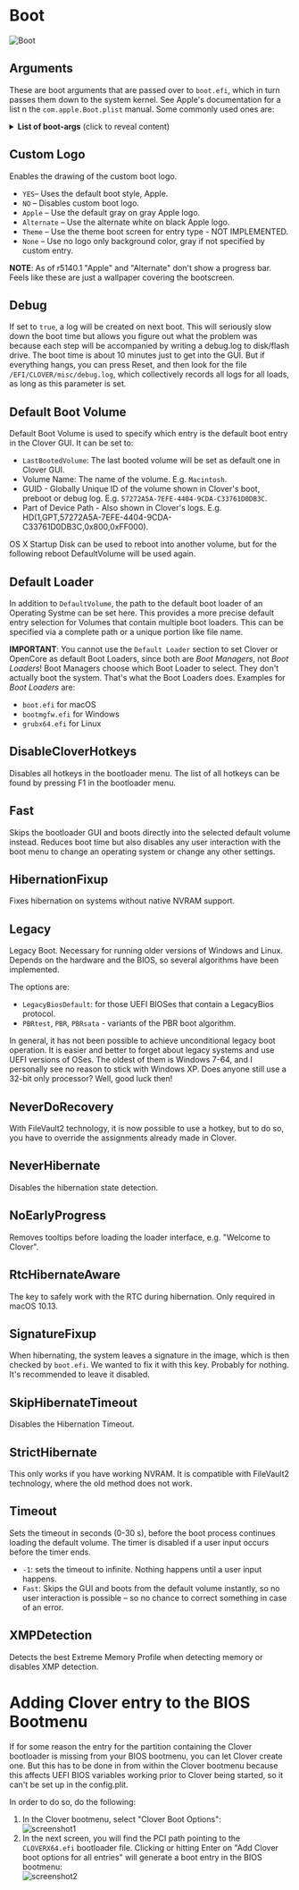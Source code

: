 # Boot
![Boot](https://user-images.githubusercontent.com/76865553/136703418-a28fed86-1f46-4519-80ad-671e96b89141.jpeg)

## Arguments
These are boot arguments that are passed over to `boot.efi`, which in turn passes them down to the system kernel. See Apple's documentation for a list n the `com.apple.Boot.plist` manual. Some commonly used ones are:

<details><summary><strong>List of boot-args</strong> (click to reveal content)</summary>

### Debugging
|Boot-arg|Description|
|:------:|-----------|
**`-v`**| Verbose Mode. Replaces the progress bar with a terminal output with a bootlog which helps to resolve issues. Combine with `debug=0x100` and `keepsyms=1`
**`-f`**| Force-rebuild kext cache on boot.
**`-s`**| Single User Mode. This will boot macOS in a terminal-based mode, which can be used to repair your system. If you're concerned with security, set quirk `DisableSingleUser` to true since Single User Mode can be used to bypass the Admin account password.
**`-x`**|Safe Mode. Boots macOS with a minimal set of system extensions and features. It can also check your startup disk to find and fix errors like running First Aid in Disk Utility. Can be triggered from OC bootmenu by holding a key combination if `PollAppleHotkeys` is enabled.
**`debug=0x100`**|Disables the watchdog. Prevents the machine from restarting on a kernel panic. That way you can hopefully glean some useful info and follow the breadcrumbs to get past the issues.
**`keepsyms=1`**|Companion flag to `debug=0x100` that tells the OS to also print symbols on a kernel panic. Can provide some helpful insight as to what's causing the panic.
**`dart=0`**|Disables VT-x/VT-d. Nowadays, `DisableIOMapper` Quirk is used instead.
**`cpus=1`**|Limits the number of CPU cores to 1. Helpful in cases where macOS won't boot or install otherwise.
**`npci=0x2000`**/**`npci=0x3000`**|Disables PCI debugging related to `kIOPCIConfiguratorPFM64`. Alternatively, use `npci=0x3000` which also disables debugging of `gIOPCITunnelledKey`. Required when stuck at `PCI Start Configuration` as there are IRQ conflicts related to your PCI lanes. **Not needed if `Above4GDecoding` can be enabled in BIOS**
**`-no_compat_check`**|Disables macOS compatibility check. For example, macOS 11.0 Big Sur no longer supports iMac models introduced before 2014. Enabling this allows installing and booting macOS on otherwise unsupported SMBIOS. Downside: you can't install system updates if this is enabled.

### GPU-specific boot arguments

For more iGPU and dGPU-related boot args see the Whatevergreen topic.

|Boot-arg|Description|
|:------:|-----------|
**`agdpmod=pikera`**|Disables Board-ID checks on AMD Navi GPUs (RX 5000 & 6000 series). Without this you'll get a black screen. Don't use on Polaris and Vega GPUs.
**`-igfxvesa`**|Disables Intel graphics acceleration in favor of software rendering. Useful if the integrated graphics are incompatible with macOS.
**`-wegnoegpu`**|Disables all GPUs but the integrated graphics on Intel CPU. Use if GPU is incompatible with macOS. Doesn't work all the time.
**`nvda_drv=1`**|Enables Web Drivers for NVIDIA Graphics Cards up to macOS 10.11. From macOS 10.12 onward, use the `NvidiaWeb` feature in the System Parameters section instead which is written to NVRAM.
**`nv_disable=1`**|Disables hardware acceleration of NVIDIA GPUs (***don't*** combine this with `nvda_drv=1`). Use this if your screen turns off when installing macOS. It enables VESA mode so you get a picture. After you installed Nvidia Web Drivers (supported up to High Sierra only), you can disable this boot-arg again.

### Network-specific boot arguments
|Boot-arg|Description|
|:------:|-----------|
**`dk.e1000=0`**|Prohibits `com.apple.DriverKit-AppleEthernetE1000` (Apple's DEXT driver) from attaching to the Intel I225-V Ethernet controller used on higher end Comet Lake boards, causing Apple's I225 kext driver to load instead. This boot argument is optional on most boards as they are compatible with the DEXT driver. However, it may be required on Gigabyte and several other boards, which can only use the kext driver, as the DEXT driver causes hangs. You don't need this if your board didn't ship with the I225-V NIC.

### Other useful boot arguments
|Boot-arg|Description|
|:------:|-----------|
**`alcid=1`**|For selecting a layout-id for AppleALC, whereas the numerical value specifies the layout-id. See [supported codecs](https://github.com/acidanthera/applealc/wiki/supported-codecs) to figure out which layout to use for your specific system.
**`amfi_get_out_of_my_way=1`**|Combined with disabled SIP, this disables Apple Mobile File Integrity. AMFI is a macOS kernel module enforcing code-signing validation and library validation which strengthens security. Even after disabling these services, AMFI is still check the signatures of every app that is run and will cause non-Apple apps to crash when they touch extra-sensitive areas of the system. There's also a [kext](https://github.com/osy/AMFIExemption) which does this on a per-app-basis.

### Provided by Lilu.kext
Assorted Lilu boot-args. Remember that Lilu is a patch engine providing functionality for almost(?) any other kext in the hackintosh universe, so you got to be aware of that if you use any of these commands!

|Boot-arg|Description|
|:-------:|-----------|
`-liluoff`| Disables Lilu.
`-lilubeta`| Enables Lilu on unsupported macOS versions (macOS 12 and below are supported by default).
`-lilubetaall`| Enables Lilu and *all* loaded plugins on unsupported macOS (use _very_ carefully).
`-liluforce`| Enables Lilu regardless of the mode, OS, installer, or recovery.
`liludelay=1000` | Adds a 1 second (1000 ms) delay after each print for troubleshooting.
`lilucpu=N` |to let Lilu and plugins assume Nth CPUInfo::CpuGeneration.

### Provided by Whatevergreen.kext
Listed below you'll find a small but useful assortment of Whatevergreen's boot args for everything graphics-related. Check the [complete list](https://github.com/acidanthera/WhateverGreen/blob/master/README.md#boot-arguments) to find many, many more.

|Boot-arg|Description|
|:------:|-----------|
`-wegoff`| Disables WhateverGreen.
`-wegbeta`| Enables WhateverGreen on unsupported OS versions.
`-wegswitchgpu`|Disables the iGPU if a discrete GPU is detected (or use `switch-to-external-gpu` property to iGPU)
`-wegnoegpu`|Disables all discrete GPUs (or add `disable-gpu` property to each GFX0).
`-wegnoigpu`|Disables internal GPU (or add `disable-gpu` property to iGPU)
`agdpmod=pikera` | Replaces `board-id` with `board-ix`. Disables Board-ID checks on AMD Navi GPUs (RX 5000 & 6000 series). Without this, you’ll get a black screen. Don’t use on Polaris or Vega Cards.
`agdpmod=vit9696`|Disables check for `board-id` (or add `agdpmod` property to external GPU).
`applbkl=0`| Boot argument (and `applbkl` property) to disable `AppleBacklight.kext` patches for iGPU. In case of custom AppleBacklight profile, read [this](https://github.com/acidanthera/WhateverGreen/blob/master/Manual/FAQ.OldPlugins.en.md)
`gfxrst=1`|Prefers drawing the Apple logo at the 2nd boot stage instead of framebuffer copying. Makes the transition between the progress bar and the desktop/login screen smoother if an external monitor is attached.
`ngfxgl=1`|Disables Metal support on NVIDIA cards (or use `disable-metal` property)
`igfxgl=1`|boot argument (and `disable-metal` property) to disable Metal support on Intel.
`igfxmetal=1`|boot argument (and `enable-metal` property) to force enable Metal support on Intel for offline rendering.
`-igfxvesa`|Disable Intel Graphics acceleration in favor of software rendering (aka VESA mode). Useful when installing never macOS lacking graphics drivers for legacy hardware.
`-igfxnohdmi` | boot argument (and `disable-hdmi-patches` property) to disable DP to HDMI conversion patches for digital sound.
`-cdfon` | Boot-arg (and `enable-hdmi20` property) to enable HDMI 2.0 patches.
`-igfxhdmidivs` | boot argument (and `enable-hdmi-dividers-fix` property) to fix the infinite loop on establishing Intel HDMI connections with a higher pixel clock rate on SKL, KBL and CFL platforms.
`-igfxlspcon` |boot argument (and `enable-lspcon-support` property) to enable the driver support for onboard LSPCON chips. [Read the manual](https://github.com/acidanthera/WhateverGreen/blob/master/Manual/FAQ.IntelHD.en.md#lspcon-driver-support-to-enable-displayport-to-hdmi-20-output-on-igpu)
`igfxonln=1` | boot argument (and `force-online` device property) to force online status on all displays.
`-igfxdvmt` | boot argument (and `enable-dvmt-calc-fix` property) to fix the kernel panic caused by an incorrectly calculated amount of DVMT pre-allocated memory on Intel ICL platforms.
`-igfxblr` | boot argument (and `enable-backlight-registers-fix` property) to fix backlight registers on KBL, CFL and ICL platforms.
`-igfxbls`| boot argument (and `enable-backlight-smoother` property) to make brightness transitions smoother on IVB+ platforms. [Read the manual](https://github.com/acidanthera/WhateverGreen/blob/master/Manual/FAQ.IntelHD.en.md#customize-the-behavior-of-the-backlight-smoother-to-improve-your-experience)
`applbkl=3` | boot argument (and `applbkl` property) to enable PWM backlight control of AMD Radeon RX 5000 series graphic cards [read here.](https://github.com/acidanthera/WhateverGreen/blob/master/Manual/FAQ.Radeon.en.md)

### Provided by AppleALC
Boot-args for your favorite audio-enabler kext. All the Lilu boot arguments affect AppleALC as well.

|Boot-arg|Description|
|:------:|-----------|
`alcid=layout`| To select a layout-id, for example alcid=1
`-alcoff` | Disables AppleALC (Bootmode `-x` and `-s` will also disable it)
`-alcbeta` | Enables AppleALC on unsupported systems (usually unreleased or old ones)
`alcverbs=1`| Enables alc-verb support (also alc-verbs device property)

If you right-click anywhere in this list you will find many more boot-args not covered here:

<details><summary><strong>Screenshot</strong></summary>

![Bildschirmfoto](https://user-images.githubusercontent.com/76865553/135818786-923330d4-564a-41c6-acbf-ae16b4ac0d55.png)
</details>
</details>

## Custom Logo
Enables the drawing of the custom boot logo.

- `YES`– Uses the default boot style, Apple.
- `NO` – Disables custom boot logo.
- `Apple` – Use the default gray on gray Apple logo.
- `Alternate` – Use the alternate white on black Apple logo.
- `Theme` – Use the theme boot screen for entry type - NOT IMPLEMENTED.
- `None` – Use no logo only background color, gray if not specified by custom entry.

**NOTE**: As of r5140.1 "Apple" and "Alternate" don't show a progress bar. Feels like these are just a wallpaper covering the bootscreen.

## Debug
If set to `true`, a log will be created on next boot. This will seriously slow down the boot time but allows you figure out what the problem was because each step will be accompanied by writing a debug.log to disk/flash drive. The boot time is about 10 minutes just to get into the GUI. But if everything hangs, you can press Reset, and then look for the file `/EFI/CLOVER/misc/debug.log`, which collectively records all logs for all loads, as long as this parameter is set.

## Default Boot Volume
Default Boot Volume is used to specify which entry is the default boot entry in the Clover GUI. It can be set to:

- `LastBootedVolume`: The last booted volume will be set as default one in Clover GUI.
- Volume Name: The name of the volume. E.g. `Macintosh`.
- GUID - Globally Unique ID of the volume shown in Clover's boot, preboot or debug log. E.g. `57272A5A-7EFE-4404-9CDA-C33761D0DB3C`.
- Part of Device Path - Also shown in Clover's logs. E.g. HD(1,GPT,57272A5A-7EFE-4404-9CDA-C33761D0DB3C,0x800,0xFF000).

OS X Startup Disk can be used to reboot into another volume, but for the following reboot DefaultVolume will be used again.

## Default Loader
In addition to `DefaultVolume`, the path to the default boot loader of an Operating Systme can be set here. This provides a more precise default entry selection for Volumes that contain multiple boot loaders. This can be specified via a complete path or a unique portion like file name. 

**IMPORTANT**: You cannot use the `Default Loader` section to set Clover or OpenCore as default Boot Loaders, since both are *Boot Managers*, not *Boot Loaders*! Boot Managers choose which Boot Loader to select. They don't actually boot the system. That's what the Boot Loaders does. Examples for *Boot Loaders* are:

- `boot.efi` for macOS
- `bootmgfw.efi` for Windows
- `grubx64.efi` for Linux

## DisableCloverHotkeys
Disables all hotkeys in the bootloader menu. The list of all hotkeys can be found by pressing F1 in the bootloader menu.

## Fast
Skips the bootloader GUI and boots directly into the selected default volume instead. Reduces boot time but also disables any user interaction with the boot menu to change an operating system or change any other settings.

## HibernationFixup
Fixes hibernation on systems without native NVRAM support.

## Legacy
Legacy Boot. Necessary for running older versions of Windows and Linux. Depends on the hardware and the BIOS, so several algorithms have been implemented. 

The options are:

- `LegacyBiosDefault`: for those UEFI BIOSes that contain a LegacyBios protocol.
- `PBRtest`, `PBR`, `PBRsata` - variants of the PBR boot algorithm.

In general, it has not been possible to achieve unconditional legacy boot operation. It is easier and better to forget about legacy systems and use UEFI versions of OSes. The oldest of them is Windows 7-64, and I personally see no reason to stick with Windows XP. Does anyone still use a 32-bit only processor? Well, good luck then!

## NeverDoRecovery
With FileVault2 technology, it is now possible to use a hotkey, but to do so, you have to override the assignments already made in Clover.

## NeverHibernate
Disables the hibernation state detection.

## NoEarlyProgress
Removes tooltips before loading the loader interface, e.g. "Welcome to Clover".

## RtcHibernateAware
The key to safely work with the RTC during hibernation. Only required in macOS 10.13.

## SignatureFixup
 When hibernating, the system leaves a signature in the image, which is then checked by `boot.efi`. We wanted to fix it with this key. Probably for nothing. It's recommended to leave it disabled.
 
## SkipHibernateTimeout
Disables the Hibernation Timeout.

## StrictHibernate
This only works if you have working NVRAM. It is compatible with FileVault2 technology, where the old method does not work.

## Timeout
Sets the timeout in seconds (0-30 s), before the boot process continues loading the default volume. The timer is disabled if a user input occurs before the timer ends.

- `-1`: sets the timeout to infinite. Nothing happens until a user input happens.
- `Fast`: Skips the GUI and boots from the default volume instantly, so no user interaction is possible – so no chance to correct something in case of an error.

## XMPDetection
Detects the best Extreme Memory Profile when detecting memory or disables XMP detection.

# Adding Clover entry to the BIOS Bootmenu
If for some reason the entry for the partition containing the Clover bootloader is missing from your BIOS bootmenu, you can let Clover create one. But this has to be done in from within the Clover bootmenu because this affects UEFI BIOS variables working prior to Clover being started, so it can't be set up in the config.plit.

In order to do so, do the following:

1. In the Clover bootmenu, select "Clover Boot Options":</br>![screenshot1](https://user-images.githubusercontent.com/76865553/159431070-103960ad-90b8-4a1a-b86c-7127c9bfac2d.png)
2. In the next screen, you will find the PCI path pointing to the `CLOVERX64.efi` bootloader file. Clicking or hitting Enter on "Add Clover boot options for all entries" will generate a boot entry in the BIOS bootmenu:</br>![screenshot2](https://user-images.githubusercontent.com/76865553/159431126-4afa3874-d322-4cf2-b18e-942e8e76b86d.png)
